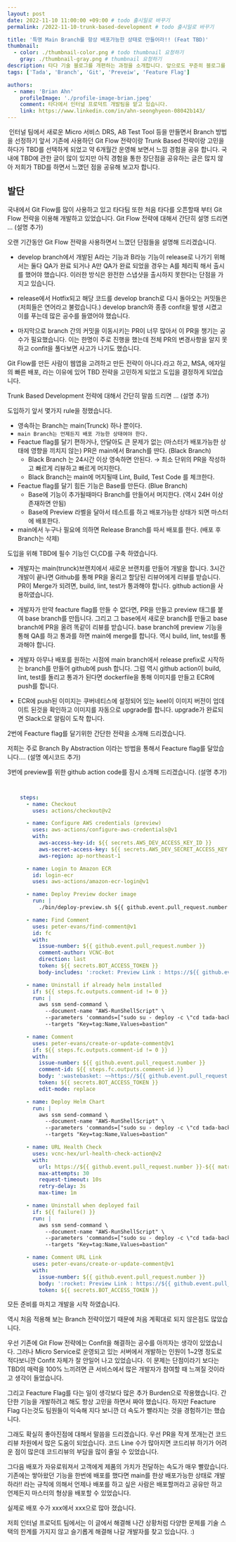 ```yaml
---
layout: post
date: 2022-11-10 11:00:00 +09:00 # todo 출시일로 바꾸기
permalink: /2022-11-10-trunk-based-development # todo 출시일로 바꾸기

title: '특명 Main Branch를 항상 배포가능한 상태로 만들어라!! (Feat TBD)'
thumbnail:
  - color: ./thumbnail-color.png # todo thumbnail 요청하기
    gray: ./thumbnail-gray.png # thumbnail 요청하기
description: 타다 기술 블로그를 개편하는 과정을 소개합니다. 앞으로도 꾸준히 블로그를 통해 타다가 마주하는 문제를 공유할 예정입니다.올라올 글들과 타다에 많은 관심을 가져주시기 바랍니다.
tags: ['Tada', 'Branch', 'Git', 'Preveiw', 'Feature Flag']

authors:
  - name: 'Brian Ahn'
    profileImage: './profile-image-brian.jpeg'
    comment: 타다에서 인터널 프로덕트 개발팀을 맡고 있습니다.
    link: https://www.linkedin.com/in/ahn-seonghyeon-08042b143/
---
```


  &nbsp;인터널 팀에서 새로운 Micro 서비스 DRS, AB Test Tool 등을 만들면서 Branch 방법을 선정하기 앞서 기존에 사용하던 Git Flow 전략이랑 Trunk Based 전략이랑 고민을 하다가 TBD를 선택하게 되었고 약 6개월간 운영해 보면서 느낌 경험을 공유 합니다. 국내에 TBD에 관한 글이 많이 있지만 아직 경험을 통한 장단점을 공유하는 글은 많지 않아 저희가 TBD를 하면서 느꼈던 점을 공유해 보고자 합니다.

## 발단

국내에서 Git Flow를 많이 사용하고 있고 타다팀 또한 처음 타다를 오픈할때 부터 Git Flow 전략을 이용해 개발하고 있었습니다. 
Git Flow 전략에 대해서 간단히 설명 드리면 ...  (설명 추가)

오랜 기간동안 Git Flow 전략을 사용하면서 느꼈던 단점들을 설명해 드리겠습니다.

- develop branch에서 개발된 A라는 기능과 B라능 기능이 release로 나가기 위해서는 둘다 QA가 완료 되거나 A만 QA가 완료 되었을 경우는 A를 체리픽 해서 출시를 했어야 했습니다. 이러한 방식은 완전한 스냅샷을 출시하지 못한다는 단점을 가지고 있습니다.

- release에서 Hotfix되고 해당 코드를 develop branch로 다시 돌아오는 커밋들은 (저희들은 연어라고 불렀습니다.)  develop branch와 종종 confit을 발생 시켰고 이를 푸는데 많은 공수를 들였어야 했습니다.

- 마지막으로 branch 간의 커밋을 이동시키는 PR이 너무 많아서 이 PR을 챙기는 공수가 필요했습니다. 이는 한명이 주로 진행을 했는데 전체 PR의 변경사항을 알지 못하고 confit을 풀다보면 사고가 나기도 했습니다.

Git Flow를 만든 사람이 웹앱을 고려하고 만든 전략이 아니다.라고 하고, MSA, 에자일의 빠른 배포, 라는 이유에 있어 TBD 전략을 고민하게 되었고 도입을 결정하게 되었습니다.

Trunk Based Development 전략에 대해서 간단히 말씀 드리면 ... (설명 추가)


도입하기 앞서 몇가지 rule을 정했습니다.

- 영속하는 Branch는 main(Trunck) 하나 뿐이다.
- `main Branch는 언제든지 배포 가능한 상태여야 한다.`
- Feactue flag를 달기 편하거나, 안달아도 큰 문제가 없는 (마스터가 배포가능한 상태에 영향을 끼치지 않는) PR은 main에서 Branch를 딴다. (Black Branch)
    - Black Branch 는 24시간 이상 영속하면 안된다. → 최소 단위의 PR을 작성하고 빠르게 리뷰하고 빠르게 머지한다.
    - Black Branch는 main에 머지될때 Lint, Build, Test Code 를 체크한다.
- Feactue flag를 달기 힘든 기능은 Base를 만든다. (Blue Branch)
    - Base에 기능이 추가될때마다 Branch를 만들어서 머지한다. (역시 24H 이상 존재하면 안됨)
    - Base에 Preview 라벨을 달아서 테스트를 하고 배포가능한 상태가 되면 마스터에 배포한다.
- main에서 누구나 필요에 의하면 Release Branch를 따서 배포를 한다. (배포 후 Branch는 삭제)

도입을 위해 TBD에 필수 기능인 CI,CD를 구축 하였습니다.

- 개발자는 main(trunck)브랜치에서 새로운 브랜치를 만들어 개발을 합니다. 3시간 개발이 끝나면 Github를 통해 PR을 올리고 할당된 리뷰어에게 리뷰를 받습니다. PR이 Merge가 되려면, build, lint, test가 통과해야 합니다. github action을 사용하였습니다.

- 개발자가 만약 feacture flag를 만들 수 없다면, PR을 만들고 preview 태그를 붙여 base branch를 만듭니다. 그리고 그 base에서 새로운 branch를 만들고 base branch에 PR을 올려 똑같이 리뷰를 받습니다. base branch에 preview 기능을 통해 QA를 하고 통과를 하면 main에 merge를 합니다. 역시 build, lint, test를 통과해야 합니다.

- 개발자 아무나 배포를 원하는 시점에 main branch에서 release prefix로 시작하는 branch를 만들어 github에 push 합니다. 그럼 역시 github action이 build, lint, test를 돌리고 통과가 된다면 dockerfile을 통해 이미지를 만들고 ECR에 push를 합니다.

- ECR에 push된 이미지는 쿠버네티스에 설정되어 있는 keel이 이미지 버전이 업데이트 된것을 확인하고 이미지를 자동으로 upgrade를 합니다. upgrade가 완료되면 Slack으로 알림이 도착 합니다.

2번에 Feacture flag를 달기위한 간단한 전략을 소개해 드리겠습니다.

저희는 주로 Branch By Abstraction 이라는 방법을 통해서 Feacture flag를 달았습니다.... (설명 예시코드 추가)

3번에 preview를 위한 github action code를 잠시 소개해 드리겠습니다. (설명 추가)

```yml


    steps:
      - name: Checkout
        uses: actions/checkout@v2

      - name: Configure AWS credentials (preview)
        uses: aws-actions/configure-aws-credentials@v1
        with:
          aws-access-key-id: ${{ secrets.AWS_DEV_ACCESS_KEY_ID }}
          aws-secret-access-key: ${{ secrets.AWS_DEV_SECRET_ACCESS_KEY }}
          aws-region: ap-northeast-1

      - name: Login to Amazon ECR
        id: login-ecr
        uses: aws-actions/amazon-ecr-login@v1

      - name: Deploy Preview docker image
        run: |
          ./bin/deploy-preview.sh ${{ github.event.pull_request.number }} ${{ matrix.name }} 

      - name: Find Comment
        uses: peter-evans/find-comment@v1
        id: fc
        with:
          issue-number: ${{ github.event.pull_request.number }}
          comment-author: VCNC-Bot
          direction: last
          token: ${{ secrets.BOT_ACCESS_TOKEN }}
          body-includes: ':rocket: Preview Link : https://${{ github.event.pull_request.number }}-${{ matrix.name }}.test.tada.dev/'

      - name: Uninstall if already helm installed
        if: ${{ steps.fc.outputs.comment-id != 0 }}
        run: |
          aws ssm send-command \
            --document-name "AWS-RunShellScript" \
            --parameters 'commands=["sudo su - deploy -c \"cd tada-backoffice-web && ./bin/uninstall-preview-helm.sh ${{ github.event.pull_request.number }} ${{ matrix.name }} \""]' \
            --targets "Key=tag:Name,Values=bastion"

      - name: Comment
        uses: peter-evans/create-or-update-comment@v1
        if: ${{ steps.fc.outputs.comment-id != 0 }}
        with:
          issue-number: ${{ github.event.pull_request.number }}
          comment-id: ${{ steps.fc.outputs.comment-id }}
          body: ':wastebasket: ~~https://${{ github.event.pull_request.number }}-${{ matrix.name }}.test.tada.dev/~~'
          token: ${{ secrets.BOT_ACCESS_TOKEN }}
          edit-mode: replace

      - name: Deploy Helm Chart
        run: |
          aws ssm send-command \
            --document-name "AWS-RunShellScript" \
            --parameters 'commands=["sudo su - deploy -c \"cd tada-backoffice-web && ./bin/deploy-preview-helm.sh ${{ github.event.pull_request.number }} ${{ matrix.name }} \""]' \
            --targets "Key=tag:Name,Values=bastion"

      - name: URL Health Check
        uses: vcnc-hex/url-health-check-action@v2
        with:
          url: https://${{ github.event.pull_request.number }}-${{ matrix.name }}.test.tada.dev/api/healthz
          max-attempts: 30
          request-timeout: 10s
          retry-delay: 3s
          max-time: 1m

      - name: Uninstall when deployed fail
        if: ${{ failure() }}
        run: |
          aws ssm send-command \
            --document-name "AWS-RunShellScript" \
            --parameters 'commands=["sudo su - deploy -c \"cd tada-backoffice-web && ./bin/uninstall-preview-helm.sh ${{ github.event.pull_request.number }} ${{ matrix.name }} \""]' \
            --targets "Key=tag:Name,Values=bastion"

      - name: Comment URL Link
        uses: peter-evans/create-or-update-comment@v1
        with:
          issue-number: ${{ github.event.pull_request.number }}
          body: ':rocket: Preview Link : https://${{ github.event.pull_request.number }}-${{ matrix.name }}.test.tada.dev/'
          token: ${{ secrets.BOT_ACCESS_TOKEN }}
```

모든 준비를 마치고 개발을 시작 하였습니다.

역시 처음 적용해 보는 Branch 전략이었기 때문에 처음 계획대로 되지 않은점도 많았습니다.

우선 기존에 Git Flow 전략에는 Confit을 해결하는 공수를 아끼자는 생각이 있었습니다.
그러나 Micro Service로 운영되고 있는 서버에서 개발하는 인원이 1~2명 정도로 적다보니깐 Confit 자체가 잘 안일어 나고 있었습니다.
이 문제는 단점이라기 보다는 TBD의 매력을 100% 느끼려면 큰 서비스에서 많은 개발자가 참여할 때 느껴질 것이라고 생각이 들었습니다.

그리고 Feacture Flag를 다는 일이 생각보다 많은 추가 Burden으로 작용했습니다. 간단한 기능을 개발하려고 해도 항상 고민을 하면서 짜야 했습니다.
하지만 Feacture Flag 다는것도 팀원들이 익숙해 지다 보니깐 더 속도가 빨라지는 것을 경험하기는 했습니다.

그래도 확실히 좋아진점에 대해서 말씀을 드리겠습니다.
우선 PR을 작게 쪼개는건 코드리뷰 차원에서 많은 도움이 되었습니다. 코드 Line 수가 많아지면 코드리뷰 하기가 어려운 점이 많은데 코드리뷰의 부담을 많이 줄일 수 있었습니다.

그다음 배포가 자유로워져서 고객에게 제품의 가치가 전달하는 속도가 매우 빨랐습니다.
기존에는 쌓아왔던 기능을 한번에 배포를 했다면 main를 한상 배포가능한 상태로 개발하라!! 라는 규칙에 의해서 언제나 배포를 하고 싶은 사람은 배포할꺼라고 공유만 하고 언제든지 마스터의 형상을 배포할 수 있었습니다.

실제로 배포 수가 xxx에서 xxx으로 많아 졌습니다.



저희 인터널 프로덕트 팀에서는 이 글에서 해결해 나간 상황처럼 다양한 문제를 기술 스택의 한계를 가지지 않고 슬기롭게 해결해 나갈 개발자를 찾고 있습니다. :)
